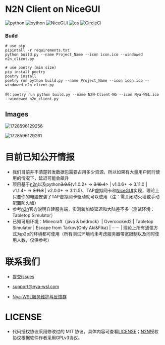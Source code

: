 # N2N Client on NiceGUI

![python](https://img.shields.io/badge/Version-2.0.3-cyan) ![python](https://img.shields.io/badge/Python-3.11.5-blue) ![NiceGUI](https://img.shields.io/badge/NiceGUI-2.5.0-blue) ![os](https://img.shields.io/badge/OS-Windows-orange) [![CircleCI](https://dl.circleci.com/status-badge/img/gh/Nya-WSL/N2N-Client-py/tree/main.svg?style=svg)](https://dl.circleci.com/status-badge/redirect/gh/Nya-WSL/N2N-Client-py/tree/main)

### Build

```
# use pip
pipintall -r requirements.txt
python build.py --name Project_Name --icon icon.ico --windowed n2n_client.py

# use poetry (min size)
pip install poetry
poetry install
poetry run python build.py --name Project_Name --icon icon.ico --windowed n2n_client.py

例：poetry run python build.py --name N2N-Client-NG --icon Nya-WSL.ico --windowed n2n_client.py
```

## Images

![1728596129256](https://github.com/user-attachments/assets/42c8b878-c32c-4d25-b938-4d4fdde0485c)

![1728596129261](https://github.com/user-attachments/assets/8ed0e5da-0113-4ae6-a945-931568da21dd)

# 目前已知公开情报

* 我们目前并不清楚转发数据包需要占用多少资源，所以如果有大量用户同时使用的情况下，延迟可能会飙升
* 项目基于[n2n](https://github.com/ntop/n2n)以及python<s>3.9.5</s>(v1.0.2+ -> <s>3.10.4</s>> | v1.0.6+ -> 3.11.0 | v1.1.4+ -> <s>3.11.3</s> | v2.0.0+ -> 3.11.5)、TAP虚拟网卡和[NiceGUI](https://nicegui.io)实现，理论上只要你的电脑安装了TAP虚拟网卡驱动就可以使用（注：需关闭防火墙或手动配置防火墙）
* 参考[n2n](https://github.com/ntop/n2n)官方说明自建服务端，实测新加坡延迟和大陆差不多（测试环境：Tabletop Simulator）
* 已知可用环境：Minecraft（java & bedrock）| Overcooked2 | Tabletop Simulator | Escape from Tarkov(Only Aki&Fika) | ······ | 理论上所有通信方式为p2p的环境都可使用（所有测试环境均未考虑服务器带宽限制以及同时使用人数，仅供参考）

# 联系我们

- [提交issues](https://github.com/Nya-WSL/N2N-Client-py/issues)

- [support@nya-wsl.com](mailto:support@nya-wsl.com)

- [Nya-WSL服务维护与反馈群](https://jq.qq.com/?_wv=1027&k=tSeB0sdy)

# LICENSE

- 代码授权协议采用修改过的 MIT 协议，具体内容可查看[LICENSE](LICENSE)；[N2N](https://github.com/ntop/n2n)授权协议根据软件作者采用GPLv3协议。